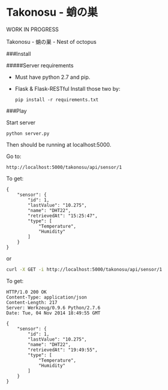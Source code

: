 Takonosu - 蛸の巣
=================

WORK IN PROGRESS

Takonosu - 蛸の巣 - Nest of octopus

###Install

#####Server requirements


- Must have python 2.7 and pip.
- Flask & Flask-RESTful
  Install those two by:

  ```
  pip install -r requirements.txt
  ```

###Play

Start server

```
python server.py
```

Then should be running at localhost:5000.

Go to:

```
http://localhost:5000/takonosu/api/sensor/1
```
To get:
```
{
    "sensor": {
        "id": 1, 
        "lastValue": "10.275", 
        "name": "DHT22", 
        "retrievedAt": "15:25:47", 
        "type": [
            "Temperature", 
            "Humidity"
        ]
    }
}
```

or
```bash
curl -X GET -i http://localhost:5000/takonosu/api/sensor/1
```
To get:
```
HTTP/1.0 200 OK
Content-Type: application/json
Content-Length: 217
Server: Werkzeug/0.9.6 Python/2.7.6
Date: Tue, 04 Nov 2014 18:49:55 GMT

{
    "sensor": {
        "id": 1, 
        "lastValue": "10.275", 
        "name": "DHT22", 
        "retrievedAt": "19:49:55", 
        "type": [
            "Temperature", 
            "Humidity"
        ]
    }
}

```


